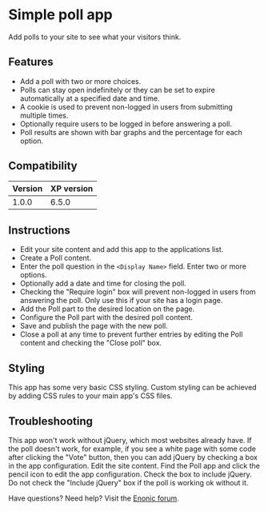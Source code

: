 # Simple poll app

Add polls to your site to see what your visitors think.

## Features

* Add a poll with two or more choices.
* Polls can stay open indefinitely or they can be set to expire automatically at a specified date and time.
* A cookie is used to prevent non-logged in users from submitting multiple times.
* Optionally require users to be logged in before answering a poll. 
* Poll results are shown with bar graphs and the percentage for each option.

## Compatibility

| Version       | XP version |
| ------------- | ---------- |
| 1.0.0         | 6.5.0      |

## Instructions

* Edit your site content and add this app to the applications list.
* Create a Poll content. 
* Enter the poll question in the `<Display Name>` field. Enter two or more options. 
* Optionally add a date and time for closing the poll.
* Checking the "Require login" box will prevent non-logged in users from answering the poll. Only use this if your site has a login page.
* Add the Poll part to the desired location on the page.
* Configure the Poll part with the desired poll content.
* Save and publish the page with the new poll.
* Close a poll at any time to prevent further entries by editing the Poll content and checking the "Close poll" box. 

## Styling

This app has some very basic CSS styling. Custom styling can be achieved by adding CSS rules to your main app's CSS files. 

## Troubleshooting
This app won't work without jQuery, which most websites already have. If the poll doesn't work, for example, if you see a white page with some code after clicking the 
"Vote" button, then you can add jQuery by checking a box in the app configuration. Edit the site content. Find the Poll app and click the pencil icon to edit the 
app configuration. Check the box to include jQuery. Do not check the "Include jQuery" box if the poll is working ok without it.

Have questions? Need help? Visit the [Enonic forum](https://discuss.enonic.com/).
